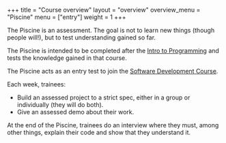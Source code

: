+++
title = "Course overview"
layout = "overview"
overview_menu = "Piscine"
menu = ["entry"]
weight = 1
+++

The Piscine is an assessment. The goal is not to learn new things (though people will!), but to test understanding gained so far.

The Piscine is intended to be completed after the [Intro to Programming](https://programming.codeyourfuture.io/overview/) and tests the knowledge gained in that course.

The Piscine acts as an entry test to join the [Software Development Course](https://sdc.codeyourfuture.io/overview/).

Each week, trainees:
* Build an assessed project to a strict spec, either in a group or individually (they will do both).
* Give an assessed demo about their work.

At the end of the Piscine, trainees do an interview where they must, among other things, explain their code and show that they understand it.
